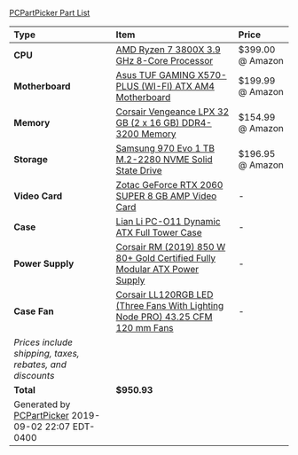 [PCPartPicker Part List](https://pcpartpicker.com/list/pKYVq4)

Type|Item|Price
:----|:----|:----
**CPU** | [AMD Ryzen 7 3800X 3.9 GHz 8-Core Processor](https://pcpartpicker.com/product/qryV3C/amd-ryzen-7-3800x-39-ghz-8-core-processor-100-100000025box) | $399.00 @ Amazon 
**Motherboard** | [Asus TUF GAMING X570-PLUS (WI-FI) ATX AM4 Motherboard](https://pcpartpicker.com/product/dmGnTW/asus-tuf-gaming-x570-plus-wi-fi-atx-am4-motherboard-tuf-gaming-x570-plus-wi-fi) | $199.99 @ Amazon 
**Memory** | [Corsair Vengeance LPX 32 GB (2 x 16 GB) DDR4-3200 Memory](https://pcpartpicker.com/product/6rrcCJ/corsair-memory-cmk32gx4m2b3200c16) | $154.99 @ Amazon 
**Storage** | [Samsung 970 Evo 1 TB M.2-2280 NVME Solid State Drive](https://pcpartpicker.com/product/JLdxFT/samsung-970-evo-10tb-m2-2280-solid-state-drive-mz-v7e1t0baw) | $196.95 @ Amazon 
**Video Card** | [Zotac GeForce RTX 2060 SUPER 8 GB AMP Video Card](https://pcpartpicker.com/product/pD3mP6/zotac-geforce-rtx-2060-super-8-gb-amp-video-card-zt-t20610d-10p) |-
**Case** | [Lian Li PC-O11 Dynamic ATX Full Tower Case](https://pcpartpicker.com/product/VxRzK8/lian-li-pc-o11dw-atx-full-tower-case-pc-o11dw) |-
**Power Supply** | [Corsair RM (2019) 850 W 80+ Gold Certified Fully Modular ATX Power Supply](https://pcpartpicker.com/product/jtm323/corsair-rm-2019-850-w-80-gold-certified-fully-modular-atx-power-supply-cp-9020196-na) |-
**Case Fan** | [Corsair LL120RGB LED (Three Fans With Lighting Node PRO) 43.25 CFM 120 mm Fans](https://pcpartpicker.com/product/8KFXsY/corsair-ll120rgb-led-three-fans-with-lighting-node-pro-432-cfm-120mm-fans-co-9050072-ww) |-
 | *Prices include shipping, taxes, rebates, and discounts* |
 | **Total** | **$950.93**
 | Generated by [PCPartPicker](https://pcpartpicker.com) 2019-09-02 22:07 EDT-0400 |
